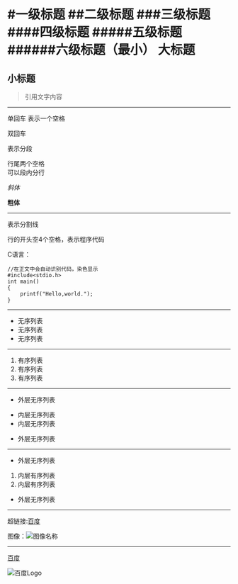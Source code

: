 #一级标题
##二级标题
###三级标题
####四级标题
#####五级标题
######六级标题（最小）
大标题
=

小标题
-

>引用文字内容



---
单回车
表示一个空格

双回车

表示分段

行尾两个空格  
可以段内分行

*斜体*

**粗体**

---
表示分割线


行的开头空4个空格，表示程序代码

C语言：

	//在正文中会自动识别代码，染色显示
	#include<stdio.h>
	int main()
	{
		printf("Hello,world.");
	}

---

- 无序列表
- 无序列表
- 无序列表

---
1. 有序列表
2. 有序列表
3. 有序列表

---
+ 外层无序列表
 - 内层无序列表
 - 内层无序列表
+ 外层无序列表

---
+ 外层无序列表
 1. 内层有序列表
 2. 内层有序列表
+ 外层无序列表

---
超链接:[百度](http://www.baidu.com)

图像：![图像名称](https://ss0.bdstatic.com/5aV1bjqh_Q23odCf/static/superman/img/logo/logo_white_fe6da1ec.png)

---
[百度][1]

![百度Logo][2]


[1]:http://www.baidu,com
[2]:https://ss0.bdstatic.com/5aV1bjqh_Q23odCf/static/superman/img/logo/logo_white_fe6da1ec.png
